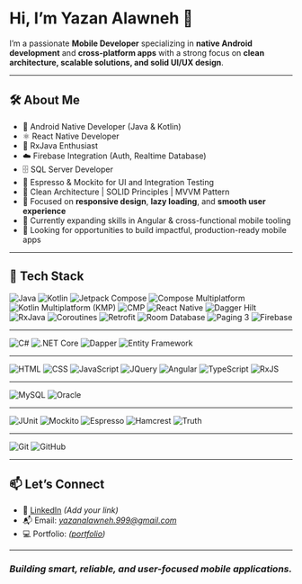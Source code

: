 # Hi, I’m Yazan Alawneh 👋

I’m a passionate **Mobile Developer** specializing in **native Android development** and **cross-platform apps** with a strong focus on **clean architecture, scalable solutions, and solid UI/UX design**.

---

## 🛠️ About Me

- 📱 Android Native Developer (Java & Kotlin)
- ⚛️ React Native Developer
- 🔄 RxJava Enthusiast
- ☁️ Firebase Integration (Auth, Realtime Database)
- 🗄️ SQL Server Developer
- 🧪 Espresso & Mockito for UI and Integration Testing
- 🧹 Clean Architecture | SOLID Principles | MVVM Pattern
- 🎯 Focused on **responsive design**, **lazy loading**, and **smooth user experience**
- 🌱 Currently expanding skills in Angular & cross-functional mobile tooling
- 🤝 Looking for opportunities to build impactful, production-ready mobile apps

---

## 🚀 Tech Stack

![Java](https://img.shields.io/badge/Java-007396?style=for-the-badge&logo=java&logoColor=white)
![Kotlin](https://img.shields.io/badge/Kotlin-7F52FF?style=for-the-badge&logo=kotlin&logoColor=white)
![Jetpack Compose](https://img.shields.io/badge/Jetpack%20Compose-4285F4?style=for-the-badge&logo=android&logoColor=white)
![Compose Multiplatform](https://img.shields.io/badge/Compose%20Multiplatform-4285F4?style=for-the-badge&logo=android&logoColor=white)
![Kotlin Multiplatform (KMP)](https://img.shields.io/badge/Kotlin%20Multiplatform-7F52FF?style=for-the-badge&logo=kotlin&logoColor=white)
![CMP](https://img.shields.io/badge/Cross%20Mobile%20Platform-FF5722?style=for-the-badge&logo=android&logoColor=white)
![React Native](https://img.shields.io/badge/React_Native-20232A?style=for-the-badge&logo=react&logoColor=61DAFB)
![Dagger Hilt](https://img.shields.io/badge/Dagger%20Hilt-00599C?style=for-the-badge&logo=dagger&logoColor=white)
![RxJava](https://img.shields.io/badge/RxJava-B7178C?style=for-the-badge&logo=reactivex&logoColor=white)
![Coroutines](https://img.shields.io/badge/Coroutines-0095D5?style=for-the-badge&logo=kotlin&logoColor=white)
![Retrofit](https://img.shields.io/badge/Retrofit-007396?style=for-the-badge&logo=java&logoColor=white)
![Room Database](https://img.shields.io/badge/Room%20Database-1976D2?style=for-the-badge&logo=android&logoColor=white)
![Paging 3](https://img.shields.io/badge/Paging%203-009688?style=for-the-badge&logo=android&logoColor=white)
![Firebase](https://img.shields.io/badge/Firebase-FFCA28?style=for-the-badge&logo=firebase&logoColor=white)

---

![C#](https://img.shields.io/badge/C%23-239120?style=for-the-badge&logo=c-sharp&logoColor=white)
![.NET Core](https://img.shields.io/badge/.NET%20Core-512BD4?style=for-the-badge&logo=dotnet&logoColor=white)
![Dapper](https://img.shields.io/badge/Dapper-512BD4?style=for-the-badge&logo=dotnet&logoColor=white)
![Entity Framework](https://img.shields.io/badge/Entity%20Framework-512BD4?style=for-the-badge&logo=dotnet&logoColor=white)

---

![HTML](https://img.shields.io/badge/HTML5-E34F26?style=for-the-badge&logo=html5&logoColor=white)
![CSS](https://img.shields.io/badge/CSS3-1572B6?style=for-the-badge&logo=css3&logoColor=white)
![JavaScript](https://img.shields.io/badge/JavaScript-F7DF1E?style=for-the-badge&logo=javascript&logoColor=black)
![JQuery](https://img.shields.io/badge/jQuery-0769AD?style=for-the-badge&logo=jquery&logoColor=white)
![Angular](https://img.shields.io/badge/Angular-DD0031?style=for-the-badge&logo=angular&logoColor=white)
![TypeScript](https://img.shields.io/badge/TypeScript-3178C6?style=for-the-badge&logo=typescript&logoColor=white)
![RxJS](https://img.shields.io/badge/RxJS-B7178C?style=for-the-badge&logo=reactivex&logoColor=white)

---

![MySQL](https://img.shields.io/badge/MySQL-4479A1?style=for-the-badge&logo=mysql&logoColor=white)
![Oracle](https://img.shields.io/badge/Oracle-F80000?style=for-the-badge&logo=oracle&logoColor=white)

---

![JUnit](https://img.shields.io/badge/JUnit-25A162?style=for-the-badge&logo=java&logoColor=white)
![Mockito](https://img.shields.io/badge/Mockito-48C9B0?style=for-the-badge&logo=java&logoColor=white)
![Espresso](https://img.shields.io/badge/Espresso-6DB33F?style=for-the-badge&logo=android&logoColor=white)
![Hamcrest](https://img.shields.io/badge/Hamcrest-FF4081?style=for-the-badge&logo=android&logoColor=white)
![Truth](https://img.shields.io/badge/Truth-03A9F4?style=for-the-badge&logo=android&logoColor=white)

---

![Git](https://img.shields.io/badge/Git-F05032?style=for-the-badge&logo=git&logoColor=white)
![GitHub](https://img.shields.io/badge/GitHub-181717?style=for-the-badge&logo=github&logoColor=white)


---

## 📫 Let’s Connect

- 💼 [LinkedIn](www.linkedin.com/in/yazan-alawneh-536a02287) *(Add your link)*
- 📬 Email: *yazanalawneh.999@gmail.com*
- 💻 Portfolio: *([portfolio](https://yazan-alawneh999.github.io/yazan-website))*

---

### *Building smart, reliable, and user-focused mobile applications.*

